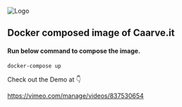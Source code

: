 


![Logo](https://logos-world.net/wp-content/uploads/2021/02/Docker-Emblem.png)


## Docker composed image of Caarve.it

#### Run below command to compose the image.

```
docker-compose up
```

Check out the Demo at 👇

https://vimeo.com/manage/videos/837530654





